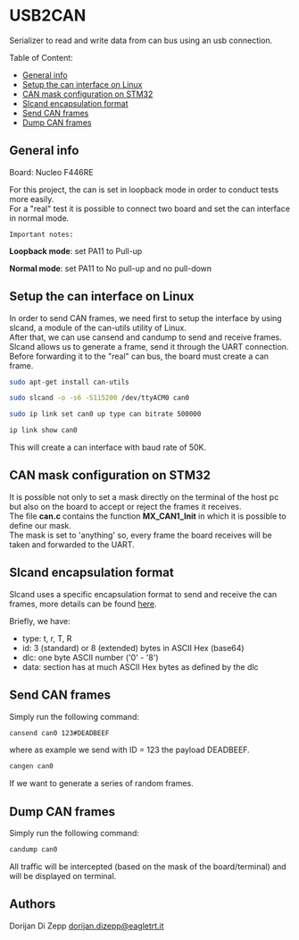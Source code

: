 # USB2CAN

Serializer to read and write data from can bus using an usb connection.

Table of Content:
- [General info](#general-info)
- [Setup the can interface on Linux](#setup-the-can-interface-on-linux)
- [CAN mask configuration on STM32](#can-mask-configuration-on-stm32)
- [Slcand encapsulation format](#slcand-encapsulation-format)
- [Send CAN frames](#send-can-frames)
- [Dump CAN frames](#dump-can-frames)


## General info

Board: Nucleo F446RE

For this project, the can is set in loopback mode in order to conduct tests more easily.<br/>
For a "real" test it is possible to connect two board and set the can interface in normal mode.

`Important notes:`<br/>

__Loopback mode__: set PA11 to Pull-up

__Normal mode__: set PA11 to No pull-up and no pull-down


## Setup the can interface on Linux
In order to send CAN frames, we need first to setup the interface by using slcand, a module of the can-utils utility of Linux.<br/>
After that, we can use cansend and candump to send and receive frames.<br/>
Slcand allows us to generate a frame, send it through the UART connection. Before forwarding it to the "real" can bus, the board must create a can frame.

```bash
sudo apt-get install can-utils

sudo slcand -o -s6 -S115200 /dev/ttyACM0 can0

sudo ip link set can0 up type can bitrate 500000

ip link show can0
```

This will create a can interface with baud rate of 50K.

## CAN mask configuration on STM32
It is possible not only to set a mask directly on the terminal of the host pc but also 
on the board to accept or reject the frames it receives.<br/>
The file __can.c__ contains the function __MX_CAN1_Init__ in which it is possible to define our mask.<br/>
The mask is set to 'anything' so, every frame the board receives will be taken and forwarded to the UART.


## Slcand encapsulation format
Slcand uses a specific encapsulation format to send and receive the can frames, more details can be found [here](https://github.com/torvalds/linux/blob/master/drivers/net/can/slcan/slcan-core.c).

Briefly, we have:
- type: t, r, T, R
- id: 3 (standard) or 8 (extended) bytes in ASCII Hex (base64)
- dlc: one byte ASCII number ('0' - '8')
- data: section has at much ASCII Hex bytes as defined by the dlc


## Send CAN frames
Simply run the following command:
```bash
cansend can0 123#DEADBEEF
```
where as example we send with ID = 123 the payload DEADBEEF.

```bash
cangen can0
```
If we want to generate a series of random frames.


## Dump CAN frames
Simply run the following command:
```bash
candump can0
```
All traffic will be intercepted (based on the mask of the board/terminal) and will be
displayed on terminal.


## Authors
Dorijan Di Zepp dorijan.dizepp@eagletrt.it